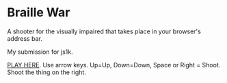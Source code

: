 # Braille War

A shooter for the visually impaired that takes place in your browser's address bar.

My submission for js1k.

[PLAY HERE](http://js1k.com/2013-spring/demo/1377). Use arrow keys. Up=Up, Down=Down, Space or Right = Shoot. Shoot the thing on the right.
